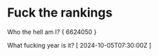 # Fuck the rankings

Who the hell am I?
{ 6624050 }

What fucking year is it?
[ 2024-10-05T07:30:00Z ]
